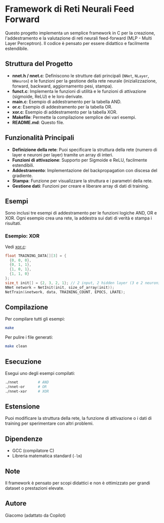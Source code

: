 # Framework di Reti Neurali Feed Forward

Questo progetto implementa un semplice framework in C per la creazione, l'addestramento e la valutazione di reti neurali feed-forward (MLP - Multi Layer Perceptron). Il codice è pensato per essere didattico e facilmente estendibile.

## Struttura del Progetto

- **nnet.h / nnet.c**: Definiscono le strutture dati principali (`NNet`, `NLayer`, `NNeuron`) e le funzioni per la gestione della rete neurale (inizializzazione, forward, backward, aggiornamento pesi, stampa).
- **funct.c**: Implementa le funzioni di utilità e le funzioni di attivazione (sigmoide, ReLU) e le loro derivate.
- **main.c**: Esempio di addestramento per la tabella AND.
- **or.c**: Esempio di addestramento per la tabella OR.
- **xor.c**: Esempio di addestramento per la tabella XOR.
- **Makefile**: Permette la compilazione semplice dei vari esempi.
- **README.md**: Questo file.

## Funzionalità Principali

- **Definizione della rete**: Puoi specificare la struttura della rete (numero di layer e neuroni per layer) tramite un array di interi.
- **Funzioni di attivazione**: Supporto per Sigmoide e ReLU, facilmente estendibili.
- **Addestramento**: Implementazione del backpropagation con discesa del gradiente.
- **Stampa**: Funzione per visualizzare la struttura e i parametri della rete.
- **Gestione dati**: Funzioni per creare e liberare array di dati di training.

## Esempi

Sono inclusi tre esempi di addestramento per le funzioni logiche AND, OR e XOR. Ogni esempio crea una rete, la addestra sui dati di verità e stampa i risultati.

### Esempio: XOR

Vedi [xor.c](xor.c):

```c
float TRAINING_DATA[][3] = {
  {0, 0, 0},
  {0, 1, 1},
  {1, 0, 1},
  {1, 1, 0}
};
size_t init[] = {2, 3, 2, 1}; // 2 input, 2 hidden layer (3 e 2 neuroni), 1 output
NNet network = NetInit(init, size_of_array(init));
NetTrain(&network, data, TRAINING_COUNT, EPOCS, LRATE);
```

## Compilazione

Per compilare tutti gli esempi:

```sh
make
```

Per pulire i file generati:

```sh
make clean
```

## Esecuzione

Esegui uno degli esempi compilati:

```sh
./nnet         # AND
./nnet-or      # OR
./nnet-xor     # XOR
```

## Estensione

Puoi modificare la struttura della rete, la funzione di attivazione o i dati di training per sperimentare con altri problemi.

## Dipendenze

- GCC (compilatore C)
- Libreria matematica standard (`-lm`)

## Note

Il framework è pensato per scopi didattici e non è ottimizzato per grandi dataset o prestazioni elevate.

## Autore

Giacomo (adattato da Copilot)

